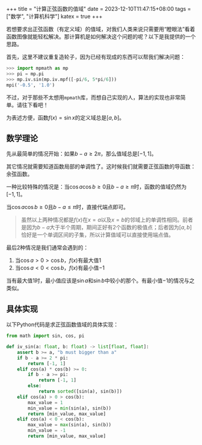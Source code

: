 +++
title = "计算正弦函数的值域"
date = 2023-12-10T11:47:15+08:00
tags = ["数学", "计算机科学"]
katex = true
+++

若想要求出正弦函数（有定义域）的值域，对我们人类来说只需要用“瞪眼法”看着函数图像就能轻松解决。那计算机是如何解决这个问题的呢？以下是我提供的一个思路。

<!--more-->

首先，这里不建议重复造轮子，因为已经有现成的东西可以帮我们解决问题：
```python
>>> import mpmath as mp
>>> pi = mp.pi
>>> mp.iv.sin(mp.iv.mpf([-pi/6, 5*pi/6]))
mpi('-0.5', '1.0')
```

不过，对于那些不太想用`mpmath`库，而想自己实现的人，算法的实现也非常简单。请往下看吧！

为表述方便，函数$f(x)=\sin x$的定义域总是$[a,b]$。

## 数学理论
先从最简单的情况开始：如果$b-a\ge2\pi$，那么值域总是$[-1,1]$。

其它情况就需要知道函数局部的单调性了。这时候我们就需要正弦函数的导函数：余弦函数。

一种比较特殊的情况是：当$\cos a\cos b\ge0$且$b-a\ge\pi$时，函数的值域仍然为$[-1,1]$。

当$\cos a\cos b\ge0$且$b-a\le\pi$时，直接代端点即可。

> 虽然以上两种情况都是$f(x)$在$x=a$以及$x=b$的邻域上的单调性相同。前者是因为$b-a$大于半个周期，期间正好有2个函数的极值点；后者因为$[a,b]$恰好是一个单调区间的子集，所以计算值域可以直接使用端点值。

最后2种情况是我们通常会遇到的：

1. 当$\cos a>0>\cos b$，$f(x)$有最大值$1$
2. 当$\cos a<0<\cos b$，$f(x)$有最小值$-1$

当有最大值$1$时，最小值应该是$\sin a$和$\sin b$中较小的那个。有最小值$-1$的情况与之类似。

## 具体实现
以下Python代码是求正弦函数值域的具体实现：
```python
from math import sin, cos, pi

def iv_sin(a: float, b: float) -> list[float, float]:
    assert b >= a, "b must bigger than a"
    if b - a >= 2 * pi:
        return [-1, 1]
    elif cos(a) * cos(b) >= 0:
        if b - a >= pi:
            return [-1, 1]
        else:
            return sorted([sin(a), sin(b)])
    elif cos(a) > 0 > cos(b):
        max_value = 1
        min_value = min(sin(a), sin(b))
        return [min_value, max_value]
    elif cos(a) < 0 < cos(b):
        max_value = max(sin(a), sin(b))
        min_value = -1
        return [min_value, max_value]
```
